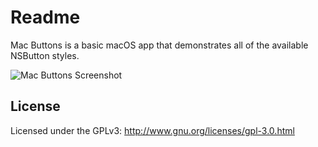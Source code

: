 #  Readme

Mac Buttons is a basic macOS app that demonstrates all of the available NSButton styles.

![Mac Buttons Screenshot](https://www.dropbox.com/s/pgn2j1gubsrgpyh/Screenshot%202018-03-04%2022.48.08.png?dl=0)

## License

Licensed under the GPLv3: http://www.gnu.org/licenses/gpl-3.0.html

